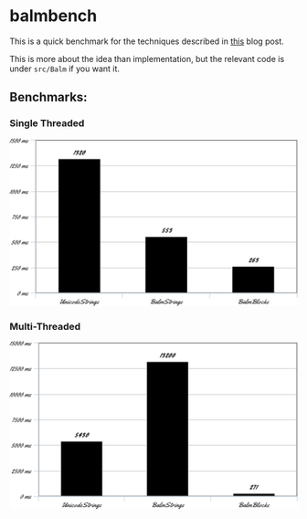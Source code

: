 # balmbench

This is a quick benchmark for the techniques described in
[this](https://blog.vito.nyc/posts/gil-balm/) blog post.

This is more about the idea than implementation, but the relevant code is
under `src/Balm` if you want it.

## Benchmarks:

### Single Threaded

![](img/uni_vs_balm2.png)

### Multi-Threaded

![](img/uni_vs_balm3.png)
